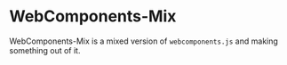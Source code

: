 # WebComponents-Mix
WebComponents-Mix is a mixed version of <code>webcomponents.js</code> and making something out of it.
<br>
